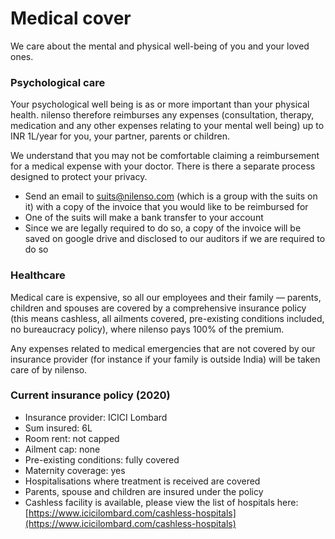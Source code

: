 # Medical cover

We care about the mental and physical well-being of you and your loved ones.

### Psychological care

Your psychological well being is as or more important than your physical health. nilenso therefore reimburses any expenses (consultation, therapy, medication and any other expenses relating to your mental well being) up to INR 1L/year for you, your partner, parents or children.

We understand that you may not be comfortable claiming a reimbursement for a medical expense with your doctor. There is there a separate process designed to protect your privacy.

* Send an email to [suits@nilenso.com](mailto:suits@nilenso.com) (which is a group with the suits on it) with a copy of the invoice that you would like to be reimbursed for
* One of the suits will make a bank transfer to your account 
* Since we are legally required to do so, a copy of the invoice will be saved on google drive and disclosed to our auditors if we are required to do so

### Healthcare

Medical care is expensive, so all our employees and their family — parents, children and spouses are covered by a comprehensive insurance policy (this means cashless, all ailments covered, pre-existing conditions included, no bureaucracy policy), where nilenso pays 100% of the premium.

Any expenses related to medical emergencies that are not covered by our insurance provider (for instance if your family is outside India) will be taken care of by nilenso.

### Current insurance policy (2020)

* Insurance provider: ICICI Lombard
* Sum insured: 6L
* Room rent: not capped
* Ailment cap: none
* Pre-existing conditions: fully covered
* Maternity coverage: yes
* Hospitalisations where treatment is received are covered
* Parents, spouse and children are insured under the policy
* Cashless facility is available, please view the list of hospitals here: [https://www.icicilombard.com/cashless-hospitals](https://www.icicilombard.com/cashless-hospitals)

